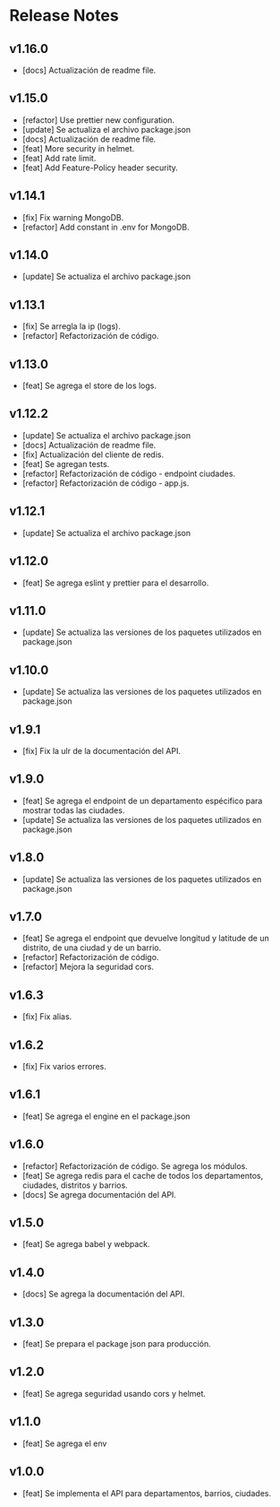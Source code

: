 # Release Notes

## v1.16.0

-   [docs] Actualización de readme file.

## v1.15.0

-   [refactor] Use prettier new configuration.
-   [update] Se actualiza el archivo package.json
-   [docs] Actualización de readme file.
-   [feat] More security in helmet.
-   [feat] Add rate limit.
-   [feat] Add Feature-Policy header security.

## v1.14.1

-   [fix] Fix warning MongoDB.
-   [refactor] Add constant in .env for MongoDB.

## v1.14.0

-   [update] Se actualiza el archivo package.json

## v1.13.1

-   [fix] Se arregla la ip (logs).
-   [refactor] Refactorización de código.

## v1.13.0

-   [feat] Se agrega el store de los logs.

## v1.12.2

-   [update] Se actualiza el archivo package.json
-   [docs] Actualización de readme file.
-   [fix] Actualización del cliente de redis.
-   [feat] Se agregan tests.
-   [refactor] Refactorización de código - endpoint ciudades.
-   [refactor] Refactorización de código - app.js.

## v1.12.1

-   [update] Se actualiza el archivo package.json

## v1.12.0

-   [feat] Se agrega eslint y prettier para el desarrollo.

## v1.11.0

-   [update] Se actualiza las versiones de los paquetes utilizados en package.json

## v1.10.0

-   [update] Se actualiza las versiones de los paquetes utilizados en package.json

## v1.9.1

-   [fix] Fix la ulr de la documentación del API.

## v1.9.0

-   [feat] Se agrega el endpoint de un departamento espécifico para mostrar todas las ciudades.
-   [update] Se actualiza las versiones de los paquetes utilizados en package.json

## v1.8.0

-   [update] Se actualiza las versiones de los paquetes utilizados en package.json

## v1.7.0

-   [feat] Se agrega el endpoint que devuelve longitud y latitude de un distrito, de una ciudad y de un barrio.
-   [refactor] Refactorización de código.
-   [refactor] Mejora la seguridad cors.

## v1.6.3

-   [fix] Fix alias.

## v1.6.2

-   [fix] Fix varios errores.

## v1.6.1

-   [feat] Se agrega el engine en el package.json

## v1.6.0

-   [refactor] Refactorización de código. Se agrega los módulos.
-   [feat] Se agrega redis para el cache de todos los departamentos, ciudades, distritos y barrios.
-   [docs] Se agrega documentación del API.

## v1.5.0

-   [feat] Se agrega babel y webpack.

## v1.4.0

-   [docs] Se agrega la documentación del API.

## v1.3.0

-   [feat] Se prepara el package json para producción.

## v1.2.0

-   [feat] Se agrega seguridad usando cors y helmet.

## v1.1.0

-   [feat] Se agrega el env

## v1.0.0

-   [feat] Se implementa el API para departamentos, barrios, ciudades.
